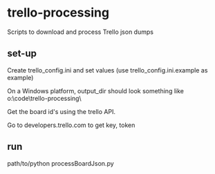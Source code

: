 # trello-processing
Scripts to download and process Trello json dumps

## set-up
Create trello_config.ini and set values (use trello_config.ini.example as example)

On a Windows platform, output_dir should look something like o:\code\trello-processing\

Get the board id's using the trello API.

Go to developers.trello.com to get key, token

## run
path/to/python processBoardJson.py
